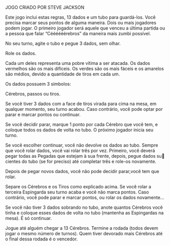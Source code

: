 JOGO CRIADO POR STEVE JACKSON

Este jogo inclui estas regras, 13 dados e um tubo
para guardá-los. Você precisa marcar seus pontos de
alguma maneira. Dois ou mais jogadores podem jogar.
O primeiro jogador será aquele que venceu a última
partida ou a pessoa que falar “Céééééérebros” da
maneira mais zumbi possível.

No seu turno, agite o tubo e pegue 3 dados, sem olhar.

Role os dados.

Cada um deles representa uma pobre vítima a ser
atacada. Os dados vermelhos são os mais difíceis. Os
verdes são os mais fáceis e os amarelos são médios,
devido a quantidade de tiros em cada um.

Os dados possuem 3 símbolos:

Cérebros, passos ou tiros.


Se você tiver 3 dados com a face de tiros virada para
cima na mesa, em qualquer momento, seu turno acabou.
Caso contrário, você pode optar por parar e marcar
pontos ou continuar.

Se você decidir parar, marque 1 ponto por cada Cérebro
que você tem, e coloque todos os dados de volta no tubo.
O próximo jogador inicia seu turno.

Se você escolher continuar, você não devolve os dados
ao tubo. Sempre que você rolar dados, você vai rolar três
por vez. Primeiro, você deverá pegar todas as Pegadas
que estejam à sua frente, depois, pegue dados su cientes
do tubo (se for preciso) até completar três e role-os
novamente.

Depois de pegar novos dados, você não pode decidir
parar,você tem que rolar.

Separe os Cérebros e os Tiros como explicado
acima. Se você rolar a terceira Espingarda seu turno acaba
e você não marca pontos. Caso contrário, você pode parar
e marcar pontos, ou rolar os dados novamente...

Se você não tiver 3 dados sobrando no tubo, anote
quantos Cérebros você tinha e coloque esses dados de
volta no tubo (mantenha as Espingardas na mesa). É só
continuar.


Jogue até alguém chegar a 13 Cérebros. Termine a
rodada (todos devem jogar o mesmo número de
turnos). Quem tiver devorado mais Cérebros até o final
dessa rodada é o vencedor.